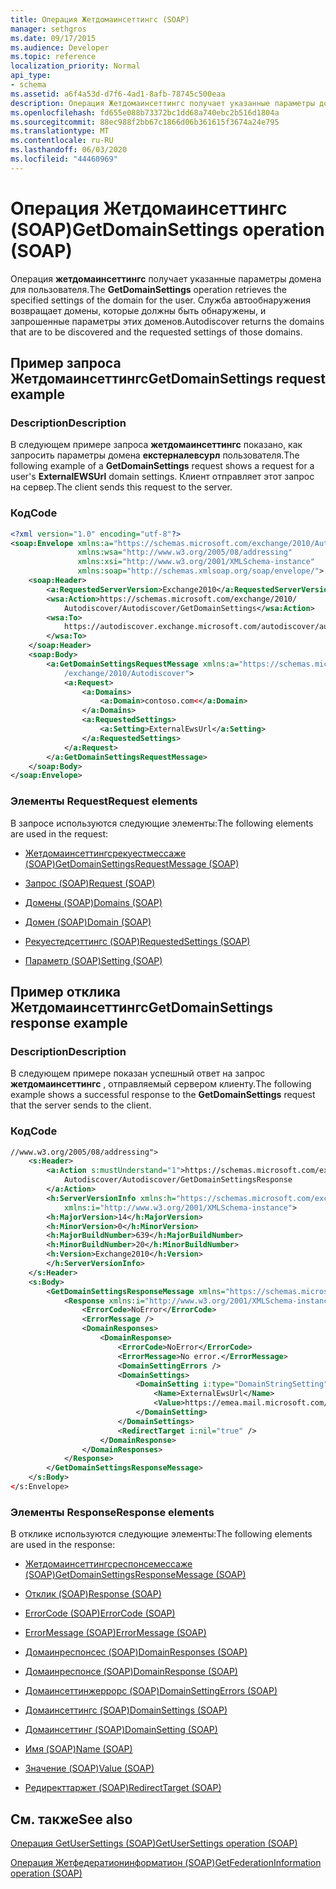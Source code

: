 ```yaml
---
title: Операция Жетдомаинсеттингс (SOAP)
manager: sethgros
ms.date: 09/17/2015
ms.audience: Developer
ms.topic: reference
localization_priority: Normal
api_type:
- schema
ms.assetid: a6f4a53d-d7f6-4ad1-8afb-78745c500eaa
description: Операция Жетдомаинсеттингс получает указанные параметры домена для пользователя. Служба автообнаружения возвращает домены, которые должны быть обнаружены, и запрошенные параметры этих доменов.
ms.openlocfilehash: fd655e088b73372bc1dd68a740ebc2b516d1804a
ms.sourcegitcommit: 88ec988f2bb67c1866d06b361615f3674a24e795
ms.translationtype: MT
ms.contentlocale: ru-RU
ms.lasthandoff: 06/03/2020
ms.locfileid: "44460969"
---
```

# <a name="getdomainsettings-operation-soap"></a><span data-ttu-id="a7277-104">Операция Жетдомаинсеттингс (SOAP)</span><span class="sxs-lookup"><span data-stu-id="a7277-104">GetDomainSettings operation (SOAP)</span></span>

<span data-ttu-id="a7277-105">Операция **жетдомаинсеттингс** получает указанные параметры домена для пользователя.</span><span class="sxs-lookup"><span data-stu-id="a7277-105">The **GetDomainSettings** operation retrieves the specified settings of the domain for the user.</span></span> <span data-ttu-id="a7277-106">Служба автообнаружения возвращает домены, которые должны быть обнаружены, и запрошенные параметры этих доменов.</span><span class="sxs-lookup"><span data-stu-id="a7277-106">Autodiscover returns the domains that are to be discovered and the requested settings of those domains.</span></span> 
  
## <a name="getdomainsettings-request-example"></a><span data-ttu-id="a7277-107">Пример запроса Жетдомаинсеттингс</span><span class="sxs-lookup"><span data-stu-id="a7277-107">GetDomainSettings request example</span></span>

### <a name="description"></a><span data-ttu-id="a7277-108">Description</span><span class="sxs-lookup"><span data-stu-id="a7277-108">Description</span></span>

<span data-ttu-id="a7277-109">В следующем примере запроса **жетдомаинсеттингс** показано, как запросить параметры домена **екстерналевсурл** пользователя.</span><span class="sxs-lookup"><span data-stu-id="a7277-109">The following example of a **GetDomainSettings** request shows a request for a user's **ExternalEWSUrl** domain settings.</span></span> <span data-ttu-id="a7277-110">Клиент отправляет этот запрос на сервер.</span><span class="sxs-lookup"><span data-stu-id="a7277-110">The client sends this request to the server.</span></span> 
  
### <a name="code"></a><span data-ttu-id="a7277-111">Код</span><span class="sxs-lookup"><span data-stu-id="a7277-111">Code</span></span>

```XML
<?xml version="1.0" encoding="utf-8"?> 
<soap:Envelope xmlns:a="https://schemas.microsoft.com/exchange/2010/Autodiscover"
               xmlns:wsa="http://www.w3.org/2005/08/addressing"
               xmlns:xsi="http://www.w3.org/2001/XMLSchema-instance" 
               xmlns:soap="http://schemas.xmlsoap.org/soap/envelope/"> 
    <soap:Header> 
        <a:RequestedServerVersion>Exchange2010</a:RequestedServerVersion>
        <wsa:Action>https://schemas.microsoft.com/exchange/2010/
            Autodiscover/Autodiscover/GetDomainSettings</wsa:Action>
        <wsa:To>
            https://autodiscover.exchange.microsoft.com/autodiscover/autodiscover.svc
        </wsa:To>
    </soap:Header> 
    <soap:Body> 
        <a:GetDomainSettingsRequestMessage xmlns:a="https://schemas.microsoft.com
            /exchange/2010/Autodiscover"> 
            <a:Request> 
                <a:Domains> 
                    <a:Domain>contoso.com<</a:Domain> 
                </a:Domains> 
                <a:RequestedSettings> 
                    <a:Setting>ExternalEwsUrl</a:Setting> 
                </a:RequestedSettings> 
            </a:Request> 
        </a:GetDomainSettingsRequestMessage> 
    </soap:Body> 
</soap:Envelope>
```

### <a name="request-elements"></a><span data-ttu-id="a7277-112">Элементы Request</span><span class="sxs-lookup"><span data-stu-id="a7277-112">Request elements</span></span>

<span data-ttu-id="a7277-113">В запросе используются следующие элементы:</span><span class="sxs-lookup"><span data-stu-id="a7277-113">The following elements are used in the request:</span></span>
  
- [<span data-ttu-id="a7277-114">Жетдомаинсеттингсрекуестмессаже (SOAP)</span><span class="sxs-lookup"><span data-stu-id="a7277-114">GetDomainSettingsRequestMessage (SOAP)</span></span>](getdomainsettingsrequestmessage-soap.md)
    
- [<span data-ttu-id="a7277-115">Запрос (SOAP)</span><span class="sxs-lookup"><span data-stu-id="a7277-115">Request (SOAP)</span></span>](request-soap.md)
    
- [<span data-ttu-id="a7277-116">Домены (SOAP)</span><span class="sxs-lookup"><span data-stu-id="a7277-116">Domains (SOAP)</span></span>](domains-soap.md)
    
- [<span data-ttu-id="a7277-117">Домен (SOAP)</span><span class="sxs-lookup"><span data-stu-id="a7277-117">Domain (SOAP)</span></span>](domain-soap.md)
    
- [<span data-ttu-id="a7277-118">Рекуестедсеттингс (SOAP)</span><span class="sxs-lookup"><span data-stu-id="a7277-118">RequestedSettings (SOAP)</span></span>](requestedsettings-soap.md)
    
- [<span data-ttu-id="a7277-119">Параметр (SOAP)</span><span class="sxs-lookup"><span data-stu-id="a7277-119">Setting (SOAP)</span></span>](setting-soap.md)
    
## <a name="getdomainsettings-response-example"></a><span data-ttu-id="a7277-120">Пример отклика Жетдомаинсеттингс</span><span class="sxs-lookup"><span data-stu-id="a7277-120">GetDomainSettings response example</span></span>

### <a name="description"></a><span data-ttu-id="a7277-121">Description</span><span class="sxs-lookup"><span data-stu-id="a7277-121">Description</span></span>

<span data-ttu-id="a7277-122">В следующем примере показан успешный ответ на запрос **жетдомаинсеттингс** , отправляемый сервером клиенту.</span><span class="sxs-lookup"><span data-stu-id="a7277-122">The following example shows a successful response to the **GetDomainSettings** request that the server sends to the client.</span></span> 
  
### <a name="code"></a><span data-ttu-id="a7277-123">Код</span><span class="sxs-lookup"><span data-stu-id="a7277-123">Code</span></span>

```XML
//www.w3.org/2005/08/addressing"> 
    <s:Header> 
        <a:Action s:mustUnderstand="1">https://schemas.microsoft.com/exchange/2010/ 
            Autodiscover/Autodiscover/GetDomainSettingsResponse
        </a:Action> 
        <h:ServerVersionInfo xmlns:h="https://schemas.microsoft.com/exchange/2010/Autodiscover" 
            xmlns:i="http://www.w3.org/2001/XMLSchema-instance"> 
        <h:MajorVersion>14</h:MajorVersion> 
        <h:MinorVersion>0</h:MinorVersion> 
        <h:MajorBuildNumber>639</h:MajorBuildNumber> 
        <h:MinorBuildNumber>20</h:MinorBuildNumber> 
        <h:Version>Exchange2010</h:Version> 
        </h:ServerVersionInfo>
    </s:Header> 
    <s:Body> 
        <GetDomainSettingsResponseMessage xmlns="https://schemas.microsoft.com/exchange/2010/Autodiscover"> 
            <Response xmlns:i="http://www.w3.org/2001/XMLSchema-instance"> 
                <ErrorCode>NoError</ErrorCode> 
                <ErrorMessage /> 
                <DomainResponses> 
                    <DomainResponse> 
                        <ErrorCode>NoError</ErrorCode> 
                        <ErrorMessage>No error.</ErrorMessage> 
                        <DomainSettingErrors /> 
                        <DomainSettings> 
                            <DomainSetting i:type="DomainStringSetting"> 
                                <Name>ExternalEwsUrl</Name> 
                                <Value>https://emea.mail.microsoft.com/EWS/Exchange.asmx</Value> 
                            </DomainSetting> 
                        </DomainSettings> 
                        <RedirectTarget i:nil="true" /> 
                    </DomainResponse> 
                </DomainResponses> 
            </Response> 
        </GetDomainSettingsResponseMessage> 
    </s:Body> 
</s:Envelope>
```

### <a name="response-elements"></a><span data-ttu-id="a7277-124">Элементы Response</span><span class="sxs-lookup"><span data-stu-id="a7277-124">Response elements</span></span>

<span data-ttu-id="a7277-125">В отклике используются следующие элементы:</span><span class="sxs-lookup"><span data-stu-id="a7277-125">The following elements are used in the response:</span></span>
  
- [<span data-ttu-id="a7277-126">Жетдомаинсеттингсреспонсемессаже (SOAP)</span><span class="sxs-lookup"><span data-stu-id="a7277-126">GetDomainSettingsResponseMessage (SOAP)</span></span>](getdomainsettingsresponsemessage-soap.md)
    
- [<span data-ttu-id="a7277-127">Отклик (SOAP)</span><span class="sxs-lookup"><span data-stu-id="a7277-127">Response (SOAP)</span></span>](response-soap.md)
    
- [<span data-ttu-id="a7277-128">ErrorCode (SOAP)</span><span class="sxs-lookup"><span data-stu-id="a7277-128">ErrorCode (SOAP)</span></span>](errorcode-soap.md)
    
- [<span data-ttu-id="a7277-129">ErrorMessage (SOAP)</span><span class="sxs-lookup"><span data-stu-id="a7277-129">ErrorMessage (SOAP)</span></span>](errormessage-soap.md)
    
- [<span data-ttu-id="a7277-130">Домаинреспонсес (SOAP)</span><span class="sxs-lookup"><span data-stu-id="a7277-130">DomainResponses (SOAP)</span></span>](domainresponses-soap.md)
    
- [<span data-ttu-id="a7277-131">Домаинреспонсе (SOAP)</span><span class="sxs-lookup"><span data-stu-id="a7277-131">DomainResponse (SOAP)</span></span>](domainresponse-soap.md)
    
- [<span data-ttu-id="a7277-132">Домаинсеттинжеррорс (SOAP)</span><span class="sxs-lookup"><span data-stu-id="a7277-132">DomainSettingErrors (SOAP)</span></span>](domainsettingerrors-soap.md)
    
- [<span data-ttu-id="a7277-133">Домаинсеттингс (SOAP)</span><span class="sxs-lookup"><span data-stu-id="a7277-133">DomainSettings (SOAP)</span></span>](domainsettings-soap.md)
    
- [<span data-ttu-id="a7277-134">Домаинсеттинг (SOAP)</span><span class="sxs-lookup"><span data-stu-id="a7277-134">DomainSetting (SOAP)</span></span>](domainsetting-soap.md)
    
- [<span data-ttu-id="a7277-135">Имя (SOAP)</span><span class="sxs-lookup"><span data-stu-id="a7277-135">Name (SOAP)</span></span>](name-soap.md)
    
- [<span data-ttu-id="a7277-136">Значение (SOAP)</span><span class="sxs-lookup"><span data-stu-id="a7277-136">Value (SOAP)</span></span>](value-soap.md)
    
- [<span data-ttu-id="a7277-137">Редиректтаржет (SOAP)</span><span class="sxs-lookup"><span data-stu-id="a7277-137">RedirectTarget (SOAP)</span></span>](redirecttarget-soap.md)
    
## <a name="see-also"></a><span data-ttu-id="a7277-138">См. также</span><span class="sxs-lookup"><span data-stu-id="a7277-138">See also</span></span>



[<span data-ttu-id="a7277-139">Операция GetUserSettings (SOAP)</span><span class="sxs-lookup"><span data-stu-id="a7277-139">GetUserSettings operation (SOAP)</span></span>](getusersettings-operation-soap.md)
  
[<span data-ttu-id="a7277-140">Операция Жетфедератионинформатион (SOAP)</span><span class="sxs-lookup"><span data-stu-id="a7277-140">GetFederationInformation operation (SOAP)</span></span>](getfederationinformation-operation-soap.md)

